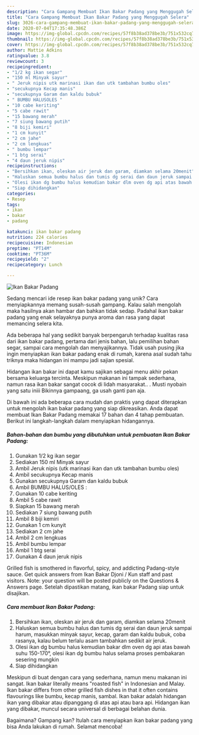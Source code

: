 ```yaml
---
description: "Cara Gampang Membuat Ikan Bakar Padang yang Menggugah Selera"
title: "Cara Gampang Membuat Ikan Bakar Padang yang Menggugah Selera"
slug: 3026-cara-gampang-membuat-ikan-bakar-padang-yang-menggugah-selera
date: 2020-07-04T17:35:48.386Z
image: https://img-global.cpcdn.com/recipes/57f8b38ad378be3b/751x532cq70/ikan-bakar-padang-foto-resep-utama.jpg
thumbnail: https://img-global.cpcdn.com/recipes/57f8b38ad378be3b/751x532cq70/ikan-bakar-padang-foto-resep-utama.jpg
cover: https://img-global.cpcdn.com/recipes/57f8b38ad378be3b/751x532cq70/ikan-bakar-padang-foto-resep-utama.jpg
author: Mattie Adkins
ratingvalue: 3.8
reviewcount: 3
recipeingredient:
- "1/2 kg ikan segar"
- "150 ml Minyak sayur"
- " Jeruk nipis utk marinasi ikan dan utk tambahan bumbu oles"
- "secukupnya Kecap manis"
- "secukupnya Garam dan kaldu bubuk"
- " BUMBU HALUSOLES "
- "10 cabe keriting"
- "5 cabe rawit"
- "15 bawang merah"
- "7 siung bawang putih"
- "8 biji kemiri"
- "1 cm kunyit"
- "2 cm jahe"
- "2 cm lengkuas"
- " bumbu lempar"
- "1 btg serai"
- "4 daun jeruk nipis"
recipeinstructions:
- "Bersihkan ikan, oleskan air jeruk dan garam, diamkan selama 20menit"
- "Haluskan semua bumbu halus dan tumis dg serai dan daun jeruk sampai harum, masukkan minyak sayur, kecap, garam dan kaldu bubuk, coba rasanya, kalau belum terlalu asam tambahkan sedikit air jeruk."
- "Olesi ikan dg bumbu halus kemudian bakar dlm oven dg api atas bawah suhu 150-170°, olesi ikan dg bumbu halus selama proses pembakaran sesering mungkin"
- "Siap dihidangkan"
categories:
- Resep
tags:
- ikan
- bakar
- padang

katakunci: ikan bakar padang 
nutrition: 224 calories
recipecuisine: Indonesian
preptime: "PT14M"
cooktime: "PT36M"
recipeyield: "2"
recipecategory: Lunch

---
```



![Ikan Bakar Padang](https://img-global.cpcdn.com/recipes/57f8b38ad378be3b/751x532cq70/ikan-bakar-padang-foto-resep-utama.jpg)

Sedang mencari ide resep ikan bakar padang yang unik? Cara menyiapkannya memang susah-susah gampang. Kalau salah mengolah maka hasilnya akan hambar dan bahkan tidak sedap. Padahal ikan bakar padang yang enak selayaknya punya aroma dan rasa yang dapat memancing selera kita.

Ada beberapa hal yang sedikit banyak berpengaruh terhadap kualitas rasa dari ikan bakar padang, pertama dari jenis bahan, lalu pemilihan bahan segar, sampai cara mengolah dan menyajikannya. Tidak usah pusing jika ingin menyiapkan ikan bakar padang enak di rumah, karena asal sudah tahu triknya maka hidangan ini mampu jadi sajian spesial.

Hidangan ikan bakar ini dapat kamu sajikan sebagai menu akhir pekan bersama keluarga tercinta. Meskipun makanan ini tampak sederhana, namun rasa ikan bakar sangat cocok di lidah masyarakat.. . Musti nyobain yang satu iniii Bikinnya gampaang, ga usah ganti pan aja.


Di bawah ini ada beberapa cara mudah dan praktis yang dapat diterapkan untuk mengolah ikan bakar padang yang siap dikreasikan. Anda dapat membuat Ikan Bakar Padang memakai 17 bahan dan 4 tahap pembuatan. Berikut ini langkah-langkah dalam menyiapkan hidangannya.

<!--inarticleads1-->

##### Bahan-bahan dan bumbu yang dibutuhkan untuk pembuatan Ikan Bakar Padang:

1. Gunakan 1/2 kg ikan segar
1. Sediakan 150 ml Minyak sayur
1. Ambil  Jeruk nipis (utk marinasi ikan dan utk tambahan bumbu oles)
1. Ambil secukupnya Kecap manis
1. Gunakan secukupnya Garam dan kaldu bubuk
1. Ambil  BUMBU HALUS/OLES :
1. Gunakan 10 cabe keriting
1. Ambil 5 cabe rawit
1. Siapkan 15 bawang merah
1. Sediakan 7 siung bawang putih
1. Ambil 8 biji kemiri
1. Gunakan 1 cm kunyit
1. Sediakan 2 cm jahe
1. Ambil 2 cm lengkuas
1. Ambil  bumbu lempar
1. Ambil 1 btg serai
1. Gunakan 4 daun jeruk nipis


Grilled fish is smothered in flavorful, spicy, and addicting Padang-style sauce. Get quick answers from Ikan Bakar Djoni / Kun staff and past visitors. Note: your question will be posted publicly on the Questions &amp; Answers page. Setelah dipastikan matang, ikan bakar Padang siap untuk disajikan. 

<!--inarticleads2-->

##### Cara membuat Ikan Bakar Padang:

1. Bersihkan ikan, oleskan air jeruk dan garam, diamkan selama 20menit
1. Haluskan semua bumbu halus dan tumis dg serai dan daun jeruk sampai harum, masukkan minyak sayur, kecap, garam dan kaldu bubuk, coba rasanya, kalau belum terlalu asam tambahkan sedikit air jeruk.
1. Olesi ikan dg bumbu halus kemudian bakar dlm oven dg api atas bawah suhu 150-170°, olesi ikan dg bumbu halus selama proses pembakaran sesering mungkin
1. Siap dihidangkan


Meskipun di buat dengan cara yang sederhana, namun menu makanan ini sangat. Ikan bakar literally means &#34;roasted fish&#34; in Indonesian and Malay. Ikan bakar differs from other grilled fish dishes in that it often contains flavourings like bumbu, kecap manis, sambal. Ikan bakar adalah hidangan ikan yang dibakar atau dipanggang di atas api atau bara api. Hidangan ikan yang dibakar, muncul secara universal di berbagai belahan dunia. 

Bagaimana? Gampang kan? Itulah cara menyiapkan ikan bakar padang yang bisa Anda lakukan di rumah. Selamat mencoba!
